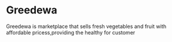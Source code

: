 # Greedewa

Greedewa is marketplace that sells fresh vegetables and fruit with affordable pricess,providing the healthy for customer
